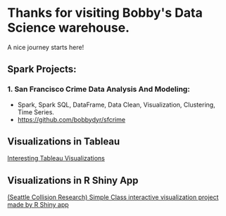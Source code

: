 # Thanks for visiting Bobby's Data Science warehouse.
A nice journey starts here!

## Spark Projects:

### 1. San Francisco Crime Data Analysis And Modeling: 
  - Spark, Spark SQL, DataFrame, Data Clean, Visualization, Clustering, Time Series.
  - https://github.com/bobbydyr/sfcrime


## Visualizations in Tableau
[Interesting Tableau Visualizations](tableau_port/tableau_port.md)

## Visualizations in R Shiny App
[(Seattle Collision Research) Simple Class interactive visualization project made by R Shiny app](https://bobbydyr.shinyapps.io/project-AC2-traffic/)
 
